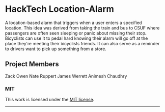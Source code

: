 # HackTech Location-Alarm
A location-based alarm that triggers when a user enters a specified location. This idea was derived from taking the train and bus to CSUF where passengers are often seen sleeping or panic about missing their stop. Bicyclists can use it to pedal hard knowing their alarm will go off at the place they're meeting their bicyclists friends. It can also serve as a reminder to drivers want to pick up something from a store.

## Project Members
Zack Owen
Nate Ruppert
James Werrett
Animesh Chaudhry

### MIT

This work is licensed under the [MIT license](./LICENSE).

---
